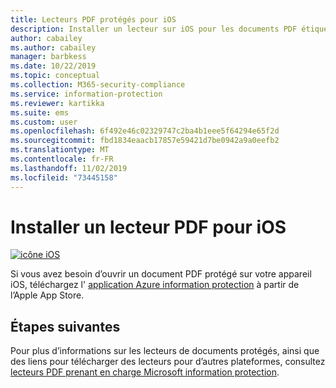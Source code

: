 ```yaml
---
title: Lecteurs PDF protégés pour iOS
description: Installer un lecteur sur iOS pour les documents PDF étiquetés pour la classification et la protection
author: cabailey
ms.author: cabailey
manager: barbkess
ms.date: 10/22/2019
ms.topic: conceptual
ms.collection: M365-security-compliance
ms.service: information-protection
ms.reviewer: kartikka
ms.suite: ems
ms.custom: user
ms.openlocfilehash: 6f492e46c02329747c2ba4b1eee5f64294e65f2d
ms.sourcegitcommit: fbd1834eaacb17857e59421d7be0942a9a0eefb2
ms.translationtype: MT
ms.contentlocale: fr-FR
ms.lasthandoff: 11/02/2019
ms.locfileid: "73445158"
---
```

# <a name="install-a-pdf-reader-for-ios"></a>Installer un lecteur PDF pour iOS

[![icône iOS](../media/develop/ios-icon.png)](https://go.microsoft.com/fwlink/?LinkId=325338)

Si vous avez besoin d’ouvrir un document PDF protégé sur votre appareil iOS, téléchargez l' [application Azure information protection](https://go.microsoft.com/fwlink/?LinkId=325338) à partir de l’Apple App Store.

## <a name="next-steps"></a>Étapes suivantes

Pour plus d’informations sur les lecteurs de documents protégés, ainsi que des liens pour télécharger des lecteurs pour d’autres plateformes, consultez [lecteurs PDF prenant en charge Microsoft information protection](protected-pdf-readers.md).

